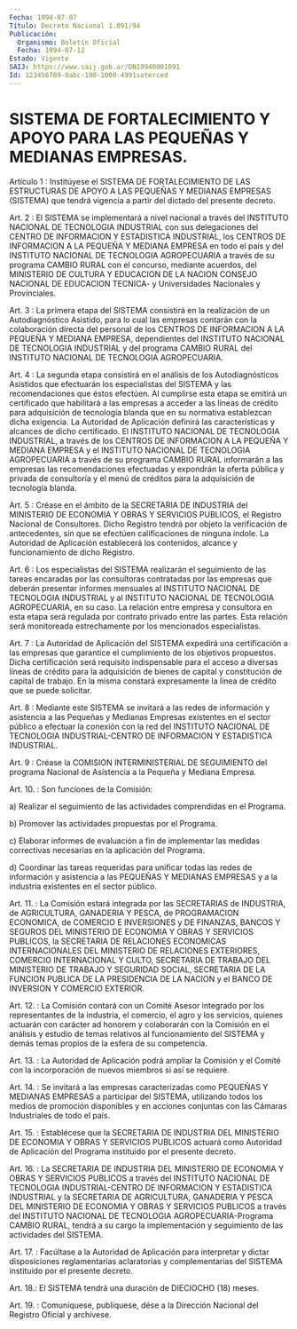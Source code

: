 ```yaml
---
Fecha: 1994-07-07
Título: Decreto Nacional 1.091/94
Publicación:
  Organismo: Boletín Oficial
  Fecha: 1994-07-12
Estado: Vigente
SAIJ: https://www.saij.gob.ar/DN19940001091
Id: 123456789-0abc-190-1000-4991soterced
---
```

# SISTEMA DE FORTALECIMIENTO Y APOYO PARA LAS PEQUEÑAS Y MEDIANAS EMPRESAS.

<a id="1"></a>
Artículo  1 : Institúyese el SISTEMA DE FORTALECIMIENTO DE LAS ESTRUCTURAS DE APOYO  A  LAS PEQUEÑAS Y MEDIANAS EMPRESAS (SISTEMA) que tendrá vigencia a partir  del  dictado  del  presente  decreto.

<a id="2"></a>
Art.  2 : El SISTEMA se implementará a nivel nacional a través del INSTITUTO NACIONAL DE TECNOLOGIA INDUSTRIAL con sus delegaciones  del  CENTRO  DE INFORMACION Y ESTADISTICA INDUSTRIAL, los CENTROS DE INFORMACION A  LA  PEQUEÑA Y MEDIANA EMPRESA en todo el  país  y  del INSTITUTO NACIONAL DE  TECNOLOGIA  AGROPECUARIA  a través  de su programa  CAMBIO  RURAL  con  el  concurso,  mediante acuerdos,  del  MINISTERIO  DE  CULTURA  Y  EDUCACION DE LA NACION CONSEJO  NACIONAL DE EDUCACION TECNICA- y Universidades  Nacionales y Provinciales.

<a id="3"></a>
Art.  3  :  La  primera  etapa  del  SISTEMA  consistirá en la realización  de  un  Autodiagnóstico  Asistido,  para lo  cual  las empresas contarán con la colaboración directa del  personal  de los CENTROS DE INFORMACION A LA PEQUEÑA Y MEDIANA EMPRESA, dependientes del INSTITUTO NACIONAL DE TECNOLOGIA INDUSTRIAL y  del programa    CAMBIO  RURAL  del  INSTITUTO  NACIONAL  DE  TECNOLOGIA AGROPECUARIA.

<a id="4"></a>
Art.  4  :  La  segunda etapa consistirá en el análisis de los Autodiagnósticos Asistidos  que  efectuarán  los  especialistas del SISTEMA  y  las  recomendaciones  que éstos efectúen. Al  cumplirse esta etapa se emitirá un certificado  que habilitará a las empresas a acceder a las líneas de crédito para  adquisición  de  tecnología blanda   que  en  su  normativa  establezcan  dicha  exigencia.  La Autoridad  de Aplicación definirá las características y alcances de dicho certificado.  El INSTITUTO NACIONAL DE TECNOLOGIA INDUSTRIAL, a través de los CENTROS  DE  INFORMACION  A  LA  PEQUEÑA  Y MEDIANA EMPRESA  y  el  INSTITUTO  NACIONAL  DE  TECNOLOGIA AGROPECUARIA  a través de su programa CAMBIO RURAL informarán  a  las  empresas las recomendaciones efectuadas y expondrán la oferta pública  y privada de  consultoría  y  el  menú  de  créditos  para  la adquisición de tecnología blanda.

<a id="5"></a>
Art. 5 : Créase en el ámbito de la SECRETARIA DE INDUSTRIA del MINISTERIO  DE  ECONOMIA  Y OBRAS Y SERVICIOS PUBLICOS, el Registro Nacional  de  Consultores. Dicho  Registro  tendrá  por  objeto  la verificación de  antecedentes,  sin  que se efectúen calificaciones de  ninguna  índole.  La  Autoridad de Aplicación  establecerá  los contenidos, alcance y funcionamiento de dicho Registro.

<a id="6"></a>
Art. 6 : Los especialistas del SISTEMA realizarán el seguimiento de las tareas encaradas por las consultoras contratadas   por  las  empresas  que  deberán  presentar  informes mensuales al INSTITUTO  NACIONAL  DE  TECNOLOGIA  INDUSTRIAL  y  al INSTITUTO  NACIONAL  DE  TECNOLOGIA  AGROPECUARIA,  en  su caso. La relación  entre  empresa  y  consultora en esta etapa será regulada por  contrato  privado  entre  las    partes.  Esta  relación  será monitoreada  estrechamente  por  los  mencionados    especialistas.

<a id="7"></a>
Art.  7  : La Autoridad de Aplicación del SISTEMA expedirá una certificación a  las  empresas que garantice el cumplimiento de los objetivos  propuestos.  Dicha    certificación    será    requisito indispensable  para el acceso a diversas líneas de crédito para  la adquisición de bienes  de  capital  y  constitución  de  capital de trabajo. En la misma constará expresamente la línea de crédito  que se puede solicitar.

<a id="8"></a>
Art.  8  :  Mediante  este  SISTEMA se invitará a las redes de información  y  asistencia  a  las  Pequeñas  y  Medianas  Empresas existentes en el sector público a efectuar  la  conexión con la red del    INSTITUTO  NACIONAL  DE  TECNOLOGIA  INDUSTRIAL-CENTRO    DE INFORMACION Y ESTADISTICA INDUSTRIAL.

<a id="9"></a>
Art. 9 : Créase la COMISION INTERMINISTERIAL DE SEGUIMIENTO del programa  Nacional  de  Asistencia  a la Pequeña y Mediana Empresa.

<a id="10"></a>
Art. 10. : Son funciones de la Comisión:

a)  Realizar  el seguimiento de las actividades comprendidas en el Programa.

b)  Promover  las  actividades  propuestas  por  el  Programa.

c) Elaborar informes  de  evaluación  a  fin  de  implementar  las medidas  correctivas necesarias en la aplicación del Programa.

d) Coordinar  las  tareas requeridas para unificar todas las redes de información y asistencia  a las PEQUEÑAS Y MEDIANAS EMPRESAS y a la industria existentes en el sector público.

<a id="11"></a>
Art. 11. : La Comisión estará integrada por las SECRETARIAS de INDUSTRIA,  de  AGRICULTURA,  GANADERIA  Y  PESCA,  de PROGRAMACION ECONOMICA,  de  COMERCIO  E  INVERSIONES  y  DE FINANZAS, BANCOS  Y SEGUROS  DEL  MINISTERIO DE ECONOMIA Y OBRAS Y SERVICIOS  PUBLICOS, la  SECRETARIA  DE    RELACIONES   ECONOMICAS  INTERNACIONALES  DEL MINISTERIO  DE  RELACIONES  EXTERIORES,  COMERCIO  INTERNACIONAL  Y CULTO, SECRETARIA DE TRABAJO  DEL MINISTERIO DE TRABAJO Y SEGURIDAD SOCIAL, SECRETARIA DE LA FUNCION  PUBLICA  DE  LA PRESIDENCIA DE LA NACION y el BANCO DE INVERSION Y COMERCIO EXTERIOR.

<a id="12"></a>
Art.  12. : La Comisión contará con un Comité Asesor integrado por los representantes  de la industria, el comercio, el agro y los servicios, quienes actuarán  con  carácter ad honorem y colaborarán con  la Comisión en el análisis y estudio  de  temas  relativos  al funcionamiento  del  SISTEMA  y demás temas propios de la esfera de su competencia.

<a id="13"></a>
Art. 13. : La Autoridad de Aplicación podrá ampliar la Comisión y el  Comité  con  la  incorporación  de  nuevos miembros si así se requiere.

<a id="14"></a>
Art.  14.  :  Se  invitará  a las empresas caracterizadas como PEQUEÑAS Y MEDIANAS EMPRESAS a participar  del  SISTEMA, utilizando todos  los medios de promoción disponibles y en acciones  conjuntas con las Cámaras Industriales de todo el país.

<a id="15"></a>
Art.  15.  :  Establécese  que  la SECRETARIA DE INDUSTRIA DEL MINISTERIO DE ECONOMIA Y OBRAS Y SERVICIOS  PUBLICOS  actuará  como Autoridad  de  Aplicación  del  Programa instituido por el presente decreto.

<a id="16"></a>
Art.  16.  :  La  SECRETARIA  DE  INDUSTRIA  DEL MINISTERIO DE ECONOMIA  Y  OBRAS  Y  SERVICIOS  PUBLICOS  a través del  INSTITUTO NACIONAL    DE  TECNOLOGIA  INDUSTRIAL-CENTRO  DE  INFORMACION    Y ESTADISTICA INDUSTRIAL  y la SECRETARIA DE AGRICULTURA, GANADERIA Y PESCA DEL MINISTERIO DE ECONOMIA  Y  OBRAS  Y  SERVICIOS PUBLICOS a través  del  INSTITUTO NACIONAL DE TECNOLOGIA AGROPECUARIA-Programa CAMBIO RURAL,  tendrá a su cargo la implementación y seguimiento de las actividades del SISTEMA.

<a id="17"></a>
Art.  17.  :  Facúltase  a  la  Autoridad  de  Aplicación para interpretar  y  dictar disposiciones reglamentarias aclaratorias  y complementarias del  SISTEMA  instituido  por  el presente decreto.

<a id="18"></a>
Art.  18.:  El  SISTEMA  tendrá una duración de DIECIOCHO (18) meses.

<a id="19"></a>
Art.  19.  :  Comuníquese,  publíquese,  dése  a  la Dirección Nacional del Registro Oficial y archívese.